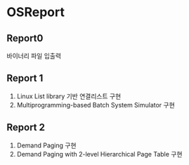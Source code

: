 # OSReport

## Report0
  바이너리 파일 입출력
## Report 1
  1. Linux List library 기반 연결리스트 구현
  2. Multiprogramming-based Batch System Simulator 구현
## Report 2
  1. Demand Paging 구현
  2. Demand Paging with 2-level Hierarchical Page Table 구현
